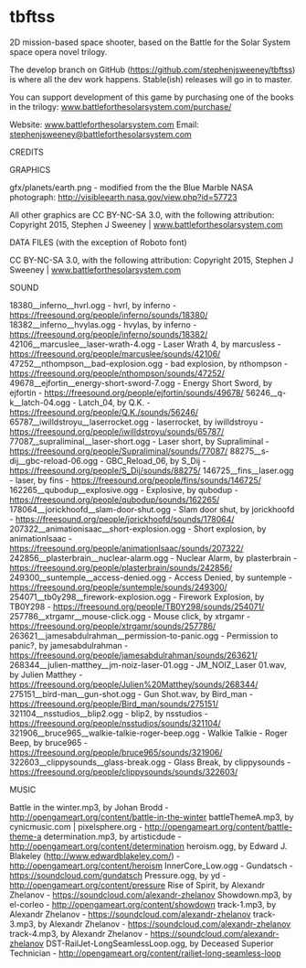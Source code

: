 # tbftss
2D mission-based space shooter, based on the Battle for the Solar System space opera novel trilogy.

The develop branch on GitHub (https://github.com/stephenjsweeney/tbftss) is where all the dev work happens. Stable(ish) releases will go in to master.

You can support development of this game by purchasing one of the books in the trilogy: www.battleforthesolarsystem.com/purchase/

Website: www.battleforthesolarsystem.com
Email: stephenjsweeney@battleforthesolarsystem.com

CREDITS

GRAPHICS

gfx/planets/earth.png - modified from the the Blue Marble NASA photograph: http://visibleearth.nasa.gov/view.php?id=57723

All other graphics are CC BY-NC-SA 3.0, with the following attribution: Copyright 2015, Stephen J Sweeney | www.battleforthesolarsystem.com

DATA FILES (with the exception of Roboto font)

CC BY-NC-SA 3.0, with the following attribution: Copyright 2015, Stephen J Sweeney | www.battleforthesolarsystem.com

SOUND

18380__inferno__hvrl.ogg - hvrl, by inferno - https://freesound.org/people/inferno/sounds/18380/
18382__inferno__hvylas.ogg - hvylas, by inferno - https://freesound.org/people/inferno/sounds/18382/
42106__marcuslee__laser-wrath-4.ogg - Laser Wrath 4, by marcusless - https://freesound.org/people/marcuslee/sounds/42106/
47252__nthompson__bad-explosion.ogg - bad explosion, by nthompson - https://freesound.org/people/nthompson/sounds/47252/
49678__ejfortin__energy-short-sword-7.ogg - Energy Short Sword, by ejfortin - https://freesound.org/people/ejfortin/sounds/49678/
56246__q-k__latch-04.ogg - Latch_04, by Q.K. - https://freesound.org/people/Q.K./sounds/56246/
65787__iwilldstroyu__laserrocket.ogg - laserrocket, by iwilldstroyu - https://freesound.org/people/iwilldstroyu/sounds/65787/
77087__supraliminal__laser-short.ogg - Laser short, by Supraliminal - https://freesound.org/people/Supraliminal/sounds/77087/
88275__s-dij__gbc-reload-06.ogg - GBC_Reload_06, by S_Dij - https://freesound.org/people/S_Dij/sounds/88275/
146725__fins__laser.ogg - laser, by fins - https://freesound.org/people/fins/sounds/146725/
162265__qubodup__explosive.ogg - Explosive, by qubodup - https://freesound.org/people/qubodup/sounds/162265/
178064__jorickhoofd__slam-door-shut.ogg - Slam door shut, by jorickhoofd - https://freesound.org/people/jorickhoofd/sounds/178064/
207322__animationisaac__short-explosion.ogg - Short explosion, by animationIsaac - https://freesound.org/people/animationIsaac/sounds/207322/
242856__plasterbrain__nuclear-alarm.ogg - Nuclear Alarm, by plasterbrain - https://freesound.org/people/plasterbrain/sounds/242856/
249300__suntemple__access-denied.ogg - Access Denied, by suntemple - https://freesound.org/people/suntemple/sounds/249300/
254071__tb0y298__firework-explosion.ogg - Firework Explosion, by TB0Y298 - https://freesound.org/people/TB0Y298/sounds/254071/
257786__xtrgamr__mouse-click.ogg - Mouse click, by xtrgamr - https://freesound.org/people/xtrgamr/sounds/257786/
263621__jamesabdulrahman__permission-to-panic.ogg - Permission to panic?, by jamesabdulrahman - https://freesound.org/people/jamesabdulrahman/sounds/263621/
268344__julien-matthey__jm-noiz-laser-01.ogg - JM_NOIZ_Laser 01.wav, by Julien Matthey - https://freesound.org/people/Julien%20Matthey/sounds/268344/
275151__bird-man__gun-shot.ogg - Gun Shot.wav, by Bird_man - https://freesound.org/people/Bird_man/sounds/275151/
321104__nsstudios__blip2.ogg - blip2, by nsstudios - https://freesound.org/people/nsstudios/sounds/321104/
321906__bruce965__walkie-talkie-roger-beep.ogg - Walkie Talkie - Roger Beep, by bruce965 - https://freesound.org/people/bruce965/sounds/321906/
322603__clippysounds__glass-break.ogg - Glass Break, by clippysounds - https://freesound.org/people/clippysounds/sounds/322603/


MUSIC

Battle in the winter.mp3, by Johan Brodd - http://opengameart.org/content/battle-in-the-winter
battleThemeA.mp3, by cynicmusic.com | pixelsphere.org - http://opengameart.org/content/battle-theme-a
determination.mp3, by artisticdude - http://opengameart.org/content/determination
heroism.ogg, by Edward J. Blakeley (http://www.edwardblakeley.com/) - http://opengameart.org/content/heroism
InnerCore_Low.ogg - Gundatsch - https://soundcloud.com/gundatsch
Pressure.ogg, by yd - http://opengameart.org/content/pressure
Rise of Spirit, by Alexandr Zhelanov - https://soundcloud.com/alexandr-zhelanov
Showdown.mp3, by el-corleo - http://opengameart.org/content/showdown
track-1.mp3, by Alexandr Zhelanov - https://soundcloud.com/alexandr-zhelanov
track-3.mp3, by Alexandr Zhelanov - https://soundcloud.com/alexandr-zhelanov
track-4.mp3, by Alexandr Zhelanov - https://soundcloud.com/alexandr-zhelanov
DST-RailJet-LongSeamlessLoop.ogg, by Deceased Superior Technician - http://opengameart.org/content/railjet-long-seamless-loop
